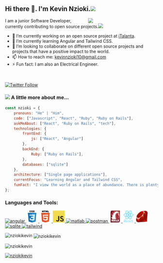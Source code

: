<h2>Hi there 👋. I'm Kevin Nzioki.<img src="https://media.giphy.com/media/12oufCB0MyZ1Go/giphy.gif" width="50"></h2>
<img align='right' src="https://media.giphy.com/media/M9gbBd9nbDrOTu1Mqx/giphy.gif" width="230">

I am a junior Software Developer, currently contributing to open source projects.<img src="https://media.giphy.com/media/WUlplcMpOCEmTGBtBW/giphy.gif" width="30">

- 🔭 I’m currently working on an open source project at <a href="https://italanta.net/" target="_blank">iTalanta</a>.
- 🌱 I’m currently learning Angular and Tailwind CSS.
- 👯 I’m looking to collaborate on different open source projects and projects that have a positive impact to the world.
- 📫 How to reach me: kevinnzioki10@gmail.com
- ⚡ Fun fact: I am also an Electrical Engineer.

</br>

[![Twitter Follow](https://img.shields.io/twitter/follow/misteranmol?label=Follow)](https://twitter.com/NziokiKevin1)

### <img src="https://media.giphy.com/media/VgCDAzcKvsR6OM0uWg/giphy.gif" width="50"> A little more about me...  

```javascript
const nzioki = {
    pronouns: "He" | "Him",
    code: ["Javascript", "React", "Ruby", "Ruby on Rails"],
    askMeAbout: ["React", "Ruby on Rails", "tech"],
    technologies: {
        frontEnd: {
            js: ["React", "Angular"]
        },
        backEnd: {
            Ruby: ["Ruby on Rails"],
        },
        databases: ["sqlite"]
    },
    architecture: ["Single page applications"],
    currentFocus: "Learning Angular and Tailwind CSS",
    funFact: "I view the world as a place of abundance. There is plenty for everyone."
};
```

<h3 align="left">Languages and Tools:</h3>
<p align="left"> <a href="https://angular.io" target="_blank" rel="noreferrer"> <img src="https://angular.io/assets/images/logos/angular/angular.svg" alt="angular" width="40" height="40"/> </a> <a href="https://www.w3schools.com/css/" target="_blank" rel="noreferrer"> <img src="https://raw.githubusercontent.com/devicons/devicon/master/icons/css3/css3-original-wordmark.svg" alt="css3" width="40" height="40"/> </a> <a href="https://www.w3.org/html/" target="_blank" rel="noreferrer"> <img src="https://raw.githubusercontent.com/devicons/devicon/master/icons/html5/html5-original-wordmark.svg" alt="html5" width="40" height="40"/> </a> <a href="https://developer.mozilla.org/en-US/docs/Web/JavaScript" target="_blank" rel="noreferrer"> <img src="https://raw.githubusercontent.com/devicons/devicon/master/icons/javascript/javascript-original.svg" alt="javascript" width="40" height="40"/> </a> <a href="https://www.mathworks.com/" target="_blank" rel="noreferrer"> <img src="https://upload.wikimedia.org/wikipedia/commons/2/21/Matlab_Logo.png" alt="matlab" width="40" height="40"/> </a> <a href="https://postman.com" target="_blank" rel="noreferrer"> <img src="https://www.vectorlogo.zone/logos/getpostman/getpostman-icon.svg" alt="postman" width="40" height="40"/> </a> <a href="https://rubyonrails.org" target="_blank" rel="noreferrer"> <img src="https://raw.githubusercontent.com/devicons/devicon/master/icons/rails/rails-original-wordmark.svg" alt="rails" width="40" height="40"/> </a> <a href="https://reactjs.org/" target="_blank" rel="noreferrer"> <img src="https://raw.githubusercontent.com/devicons/devicon/master/icons/react/react-original-wordmark.svg" alt="react" width="40" height="40"/> </a> <a href="https://www.ruby-lang.org/en/" target="_blank" rel="noreferrer"> <img src="https://raw.githubusercontent.com/devicons/devicon/master/icons/ruby/ruby-original.svg" alt="ruby" width="40" height="40"/> </a> <a href="https://www.sqlite.org/" target="_blank" rel="noreferrer"> <img src="https://www.vectorlogo.zone/logos/sqlite/sqlite-icon.svg" alt="sqlite" width="40" height="40"/> </a> <a href="https://tailwindcss.com/" target="_blank" rel="noreferrer"> <img src="https://www.vectorlogo.zone/logos/tailwindcss/tailwindcss-icon.svg" alt="tailwind" width="40" height="40"/> </a> </p>

<p><img align="left" src="https://github-readme-stats.vercel.app/api/top-langs?username=nziokikevin&show_icons=true&locale=en&layout=compact" alt="nziokikevin" /></p>

<p>&nbsp;<img align="center" src="https://github-readme-stats.vercel.app/api?username=nziokikevin&show_icons=true&locale=en" alt="nziokikevin" /></p>

<p><img align="center" src="https://github-readme-streak-stats.herokuapp.com/?user=nziokikevin&" alt="nziokikevin" /></p>

<p align="left"> <a href="https://github.com/ryo-ma/github-profile-trophy"><img src="https://github-profile-trophy.vercel.app/?username=nziokikevin" alt="nziokikevin" /></a> </p>
